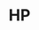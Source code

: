 ---
title: HP
showTitle: false
showOnHomepage: true
image: /img/drawings/hp.jpg
materials: acrylic paint
description: 
---